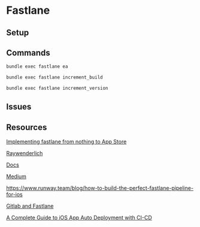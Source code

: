 # Fastlane


## Setup


## Commands


```sh
bundle exec fastlane ea

bundle exec fastlane increment_build

bundle exec fastlane increment_version

```


## Issues


## Resources

[Implementing fastlane from nothing to App Store](https://www.youtube.com/watch?v=6Jz-Ywxki0U)

[Raywenderlich](https://www.raywenderlich.com/1259223-fastlane-for-ios)

[Docs](https://docs.fastlane.tools/actions/pilot/#pilot)

[Medium](https://medium.com/@vizllx/build-test-deliver-a-complete-guideline-for-ios-ci-cd-5fa02bffa7ce)

https://www.runway.team/blog/how-to-build-the-perfect-fastlane-pipeline-for-ios

[Gitlab and Fastlane](https://about.gitlab.com/blog/2019/03/06/ios-publishing-with-gitlab-and-fastlane/)

[A Complete Guide to iOS App Auto Deployment with CI-CD](https://blog.canopas.com/a-complete-guide-to-ios-app-auto-deployment-with-ci-cd-b5dc516ba41d)